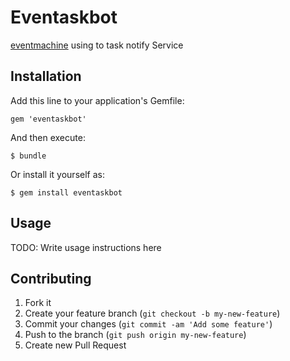 # Eventaskbot

[eventmachine](https://github.com/eventmachine/eventmachine) using to task notify Service

## Installation

Add this line to your application's Gemfile:

    gem 'eventaskbot'

And then execute:

    $ bundle

Or install it yourself as:

    $ gem install eventaskbot

## Usage

TODO: Write usage instructions here

## Contributing

1. Fork it
2. Create your feature branch (`git checkout -b my-new-feature`)
3. Commit your changes (`git commit -am 'Add some feature'`)
4. Push to the branch (`git push origin my-new-feature`)
5. Create new Pull Request
